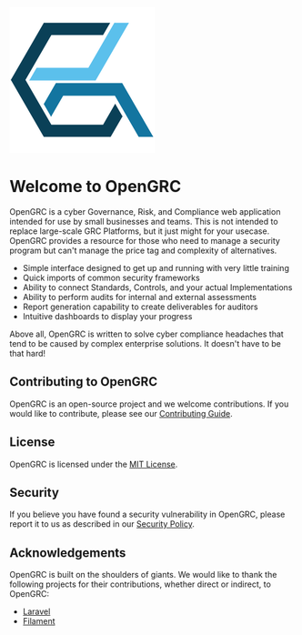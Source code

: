 
![OpenGRC Logo](img/logo-256.png)

# Welcome to OpenGRC

OpenGRC is a cyber Governance, Risk, and Compliance web application intended for use by small businesses and teams. This is not intended to replace large-scale GRC Platforms, but it just might for your usecase. OpenGRC provides a resource for those who need to manage a security program but can't manage the price tag and complexity of alternatives.

* Simple interface designed to get up and running with very little training
* Quick imports of common security frameworks
* Ability to connect Standards, Controls, and your actual Implementations
* Ability to perform audits for internal and external assessments
* Report generation capability to create deliverables for auditors
* Intuitive dashboards to display your progress

Above all, OpenGRC is written to solve cyber compliance headaches that tend to be caused by complex enterprise solutions. It doesn't have to be that hard!

## Contributing to OpenGRC

OpenGRC is an open-source project and we welcome contributions. If you would like to contribute, please see our [Contributing Guide](/contributing/).

## License

OpenGRC is licensed under the [MIT License](https://opensource.org/licenses/MIT).

## Security

If you believe you have found a security vulnerability in OpenGRC, please report it to us as described in our [Security Policy](/security/).

## Acknowledgements

OpenGRC is built on the shoulders of giants. We would like to thank the following projects for their contributions, whether direct or indirect, to OpenGRC:

* [Laravel](https://laravel.com)
* [Filament](https://filamentphp.com)


